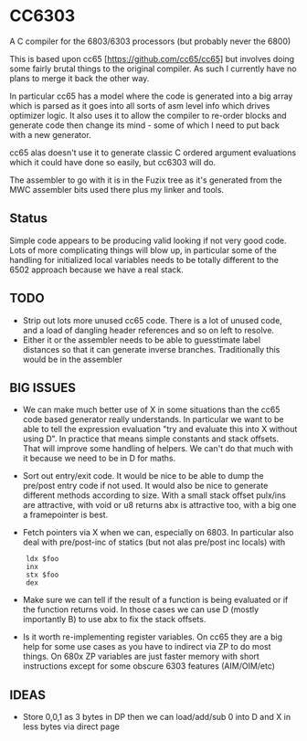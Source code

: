 # CC6303
A C compiler for the 6803/6303 processors (but probably never the 6800)

This is based upon cc65 [https://github.com/cc65/cc65] but involves doing
some fairly brutal things to the original compiler. As such I currently have
no plans to merge it back the other way.

In particular cc65 has a model where the code is generated into a big array
which is parsed as it goes into all sorts of asm level info which drives
optimizer logic. It also uses it to allow the compiler to re-order blocks
and generate code then change its mind - some of which I need to put back
with a new generator.

cc65 alas doesn't use it to generate classic C ordered argument evaluations
which it could have done so easily, but cc6303 will do.

The assembler to go with it is in the Fuzix tree as it's generated from
the MWC assembler bits used there plus my linker and tools.

## Status

Simple code appears to be producing valid looking if not very good code.
Lots of more complicating things will blow up, in particular some of the
handling for initialized local variables needs to be totally different to
the 6502 approach because we have a real stack.

## TODO

- Strip out lots more unused cc65 code. There is a lot of unused code,
  and a load of dangling header references and so on left to resolve.
- Either it or the assembler needs to be able to guesstimate label distances
  so that it can generate inverse branches. Traditionally this would be in
  the assembler


## BIG ISSUES

- We can make much better use of X in some situations than the cc65 code
  based generator really understands. In particular we want to be able to
  tell the expression evaluation "try and evaluate this into X without using
  D". In practice that means simple constants and stack offsets. That will
  improve some handling of helpers. We can't do that much with it because
  we need to be in D for maths.

- Sort out entry/exit code. It would be nice to be able to dump the pre/post
  entry code if not used. It would also be nice to generate different
  methods according to size. With a small stack offset pulx/ins are
  attractive, with void or u8 returns abx is attractive too, with a big one
  a framepointer is best.

- Fetch pointers via X when we can, especially on 6803. In particular also
  deal with pre/post-inc of statics (but not alas pre/post inc locals) with

````
	ldx $foo
	inx
	stx $foo
	dex
````
- Make sure we can tell if the result of a function is being evaluated or if
  the function returns void. In those cases we can use D (mostly importantly
  B) to use abx to fix the stack offsets.

- Is it worth re-implementing register variables. On cc65 they are a big
  help for some use cases as you have to indirect via ZP to do most things.
  On 680x ZP variables are just faster memory with short instructions except
  for some obscure 6303 features (AIM/OIM/etc)

## IDEAS

- Store 0,0,1 as 3 bytes in DP then we can load/add/sub 0 into D and X in
  less bytes via direct page


